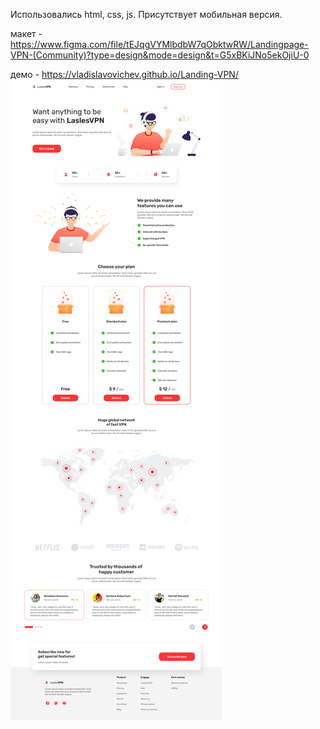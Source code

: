 Использовались html, css, js.
Присутствует мобильная версия.


макет - https://www.figma.com/file/tEJqgVYMlbdbW7qObktwRW/Landingpage-VPN-(Community)?type=design&mode=design&t=G5xBKiJNo5ekOjiU-0

демо - https://vladislavovichev.github.io/Landing-VPN/
![](https://github.com/Vladislavovichev/Landing-VPN/blob/main/Layout.png)
